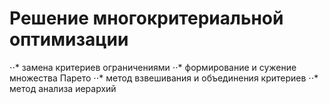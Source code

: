 # Решение многокритериальной оптимизации
⋅⋅* замена критериев ограничениями
⋅⋅* формирование и сужение множества Парето
⋅⋅* метод взвешивания и объединения критериев
⋅⋅* метод анализа иерархий
